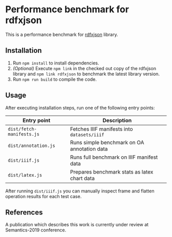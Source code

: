 # Performance benchmark for rdfxjson

This is a performance benchmark for [rdfxjson](https://github.com/AlexeyMz/rdfxjson) library.

## Installation
1. Run `npm install` to install dependencies.
2. *(Optional)* Execute `npm link` in the checked out copy of the rdfxjson library and `npm link rdfxjson` to benchmark the latest library version.
3. Run `npm run build` to compile the code.

## Usage
After executing installation steps, run one of the following entry points:

| Entry point               | Description                                  |
|---------------------------|----------------------------------------------|
| `dist/fetch-manifests.js` | Fetches IIIF manifests into `datasets/iiif`  |
| `dist/annotation.js`      | Runs simple benchmark on OA annotation data  |
| `dist/iiif.js`            | Runs full benchmark on IIIF manifest data    |
| `dist/latex.js`           | Prepares benchmark stats as latex chart data |

After running `dist/iiif.js` you can manually inspect frame and flatten operation results for each test case.

## References
A publication which describes this work is currently under review at 
Semantics-2019 conference.
